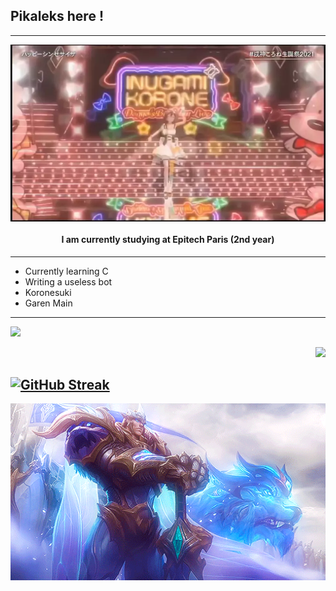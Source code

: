 ## Pikaleks here !

---
<div align="center">

[<img align="center" alt="Korone Dancing" width="650px" src="assets/Korone.webp" />](https://www.youtube.com/watch?v=dUxkwB-DBfI&t=152s&ab_channel=Alex)

#### I am currently studying at Epitech Paris (2nd year)


</div>


---

- Currently learning C
- Writing a useless bot
- Koronesuki
- Garen Main

---                   
<p align = "left">
  <img src = "https://github-readme-stats.vercel.app/api/top-langs/?username=Pikaleks&theme=react&layout=compact" width="480">
</p>

<p align = "right">
  <img src = "https://github-readme-stats.vercel.app/api?username=Pikaleks&show_icons=true&theme=react&layout=compact">
</p>

[![GitHub Streak](http://github-readme-streak-stats.herokuapp.com?user=Pikaleks&theme=react&date_format=M%20j%5B%2C%20Y%5D)](https://git.io/streak-stats)
---
<p align="center">
  <img width="800" src="assets/garen.gif">
<p/>

<!--
**Pikaleks/Pikaleks** is a ✨ _special_ ✨ repository because its `README.md` (this file) appears on your GitHub profile.

Here are some ideas to get you started:

- 🔭 I’m currently working on ...
- 🌱 I’m currently learning ...
- 👯 I’m looking to collaborate on ...
- 🤔 I’m looking for help with ...
- 💬 Ask me about ...
- 📫 How to reach me: ...
- 😄 Pronouns: ...
- ⚡ Fun fact: ...
-->
